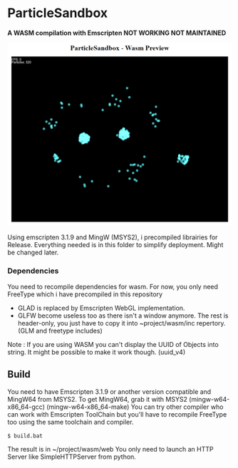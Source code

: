 # ParticleSandbox
**A WASM compilation with Emscripten NOT WORKING NOT MAINTAINED**

![Preview ParticleSandbox](previewwasm.png)

Using emscripten 3.1.9 and MingW (MSYS2), i precompiled librairies for Release.
Everything needed is in this folder to simplify deployment. Might be changed later.

### Dependencies
You need to recompile dependencies for wasm. 
For now, you only need FreeType which i have precompiled in this repository
- GLAD is replaced by Emscripten WebGL implementation.
- GLFW become useless too as there isn't a window anymore.
The rest is header-only, you just have to copy it into ~project/wasm/inc repertory. (GLM and freetype includes)

Note : If you are using WASM you can't display the UUID of Objects into string. It might be possible to make it work though. (uuid_v4)

## Build

You need to have Emscripten 3.1.9 or another version compatible and MingW64 from MSYS2.
To get MingW64, grab it with MSYS2 (mingw-w64-x86_64-gcc) (mingw-w64-x86_64-make)
You can try other compiler who can work with Emscripten ToolChain but you'll have to recompile FreeType too using the same toolchain and compiler.
```
$ build.bat
```

The result is in ~/project/wasm/web
You only need to launch an HTTP Server like SimpleHTTPServer from python.